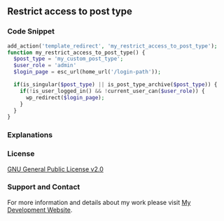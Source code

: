 ## Restrict access to post type

### Code Snippet

```php
add_action('template_redirect', 'my_restrict_access_to_post_type');
function my_restrict_access_to_post_type() {
  $post_type = 'my_custom_post_type';
  $user_role = 'admin'
  $login_page = esc_url(home_url('/login-path'));

  if(is_singular($post_type) || is_post_type_archive($post_type)) {
    if(!is_user_logged_in() && !current_user_can($user_role)) {
      wp_redirect($login_page);
    }
  }
}
```
### Explanations

### License

[GNU General Public License v2.0](https://github.com/dedewiweka/snippets/blob/main/LICENSE)

### Support and Contact

For more information and details about my work please visit [My Development Website](https://dede.wiweka.com/development).